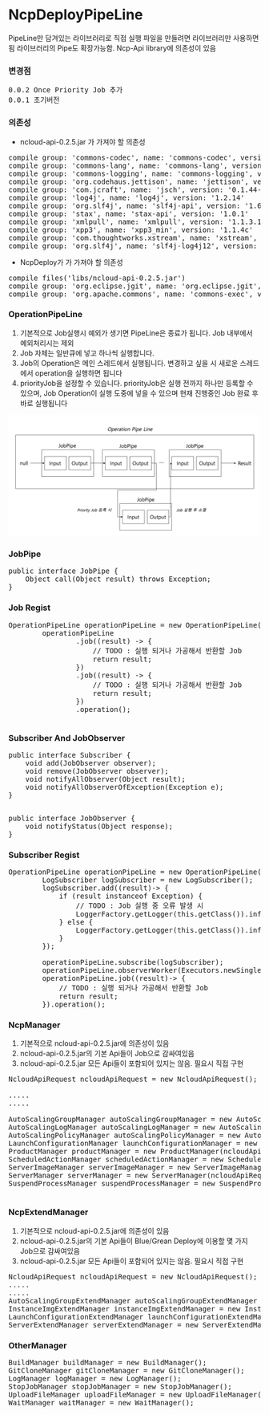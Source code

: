 # NcpDeployPipeLine

PipeLine만 담겨있는 라이브러리로 직접 실행 파일을 만들려면 라이브러리만 사용하면 됨
라이브러리의 Pipe도 확장가능함. Ncp-Api library에 의존성이 있음

### 변경점
<pre>
0.0.2 Once Priority Job 추가
0.0.1 초기버전
</pre>

### 의존성
* ncloud-api-0.2.5.jar 가 가져야 할 의존성
<pre>
compile group: 'commons-codec', name: 'commons-codec', version: '1.4'
compile group: 'commons-lang', name: 'commons-lang', version: '2.3'
compile group: 'commons-logging', name: 'commons-logging', version: '1.1.1'
compile group: 'org.codehaus.jettison', name: 'jettison', version: '1.3.3'
compile group: 'com.jcraft', name: 'jsch', version: '0.1.44-1'
compile group: 'log4j', name: 'log4j', version: '1.2.14'
compile group: 'org.slf4j', name: 'slf4j-api', version: '1.6.0'
compile group: 'stax', name: 'stax-api', version: '1.0.1'
compile group: 'xmlpull', name: 'xmlpull', version: '1.1.3.1'
compile group: 'xpp3', name: 'xpp3_min', version: '1.1.4c'
compile group: 'com.thoughtworks.xstream', name: 'xstream', version: '1.4.2'
compile group: 'org.slf4j', name: 'slf4j-log4j12', version: '1.6.0'
</pre>
* NcpDeploy가 가 가져야 할 의존성

<pre>
compile files('libs/ncloud-api-0.2.5.jar')
compile group: 'org.eclipse.jgit', name: 'org.eclipse.jgit', version: '4.9.0.201710071750-r'
compile group: 'org.apache.commons', name: 'commons-exec', version: '1.3'
</pre>


### OperationPipeLine

1. 기본적으로 Job실행시 예외가 생기면 PipeLine은 종료가 됩니다. Job 내부에서 예외처리시는 제외
2. Job 자체는 일반큐에 넣고 하나씩 실행합니다.
3. Job의 Operation은 메인 스레드에서 실행됩니다. 변경하고 싶을 시 새로운 스레드에서 operation을 실행하면 됩니다
4. priorityJob을 설정할 수 있습니다. priorityJob은 실행 전까지 하나만 등록할 수 있으며, Job Operation이 실행 도중에 넣을 수 있으며 현재 진행중인 Job 완료 후 바로 실행됩니다


![alt text](https://github.com/roka88/NcpDeployPipeLine/blob/master/pipeline.png)


### JobPipe
<pre>
public interface JobPipe {
    Object call(Object result) throws Exception;
}
</pre>

### Job Regist
<pre>
OperationPipeLine operationPipeLine = new OperationPipeLine();
        operationPipeLine
                .job((result) -> {
                    // TODO : 실행 되거나 가공해서 반환할 Job
                    return result;
                })
                .job((result) -> {
                    // TODO : 실행 되거나 가공해서 반환할 Job
                    return result;
                })
                .operation();

</pre>

### Subscriber And JobObserver
<pre>
public interface Subscriber {
    void add(JobObserver observer);
    void remove(JobObserver observer);
    void notifyAllObserver(Object result);
    void notifyAllObserverOfException(Exception e);
}

</pre>

<pre>
public interface JobObserver {
    void notifyStatus(Object response);
}
</pre>

### Subscriber Regist
<pre>
OperationPipeLine operationPipeLine = new OperationPipeLine();
        LogSubscriber logSubscriber = new LogSubscriber();
        logSubscriber.add((result)-> {
            if (result instanceof Exception) {
                // TODO : Job 실행 중 오류 발생 시
                LoggerFactory.getLogger(this.getClass()).info(result.toString());
            } else {
                LoggerFactory.getLogger(this.getClass()).info(result.toString());
            }
        });

        operationPipeLine.subscribe(logSubscriber);
        operationPipeLine.observerWorker(Executors.newSingleThreadExecutor());
        operationPipeLine.job((result)-> {
            // TODO : 실행 되거나 가공해서 반환할 Job
            return result;
        }).operation();
</pre>

### NcpManager
1. 기본적으로 ncloud-api-0.2.5.jar에 의존성이 있음
2. ncloud-api-0.2.5.jar의 기본 Api들이 Job으로 감싸여있음
3. ncloud-api-0.2.5.jar 모든 Api들이 포함되어 있지는 않음. 필요시 직접 구현
<pre>
NcloudApiRequest ncloudApiRequest = new NcloudApiRequest();

.....
.....

AutoScalingGroupManager autoScalingGroupManager = new AutoScalingGroupManager(ncloudApiRequest);        
AutoScalingLogManager autoScalingLogManager = new AutoScalingLogManager(ncloudApiRequest);
AutoScalingPolicyManager autoScalingPolicyManager = new AutoScalingPolicyManager(ncloudApiRequest);
LaunchConfigurationManager launchConfigurationManager = new LaunchConfigurationManager(ncloudApiRequest);
ProductManager productManager = new ProductManager(ncloudApiRequest);
ScheduledActionManager scheduledActionManager = new ScheduledActionManager(ncloudApiRequest);
ServerImageManager serverImageManager = new ServerImageManager(ncloudApiRequest);
ServerManager serverManager = new ServerManager(ncloudApiRequest);
SuspendProcessManager suspendProcessManager = new SuspendProcessManager(ncloudApiRequest);

</pre>


### NcpExtendManager
1. 기본적으로 ncloud-api-0.2.5.jar에 의존성이 있음
2. ncloud-api-0.2.5.jar의 기본 Api들이 Blue/Grean Deploy에 이용할 몇 가지 Job으로 감싸여있음
3. ncloud-api-0.2.5.jar 모든 Api들이 포함되어 있지는 않음. 필요시 직접 구현

<pre>
NcloudApiRequest ncloudApiRequest = new NcloudApiRequest();
.....
.....
AutoScalingGroupExtendManager autoScalingGroupExtendManager = new AutoScalingGroupExtendManager(ncloudApiRequest);
InstanceImgExtendManager instanceImgExtendManager = new InstanceImgExtendManager(ncloudApiRequest);
LaunchConfigurationExtendManager launchConfigurationExtendManager = new LaunchConfigurationExtendManager(ncloudApiRequest);
ServerExtendManager serverExtendManager = new ServerExtendManager(ncloudApiRequest);
</pre>


### OtherManager
<pre>
BuildManager buildManager = new BuildManager();
GitCloneManager gitCloneManager = new GitCloneManager();
LogManager logManager = new LogManager();
StopJobManager stopJobManager = new StopJobManager();
UploadFileManager uploadFileManager = new UploadFileManager();
WaitManager waitManager = new WaitManager();
</pre>



